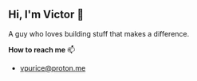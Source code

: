 ## Hi, I'm Victor 👋

A guy who loves building stuff that makes a difference.

**How to reach me** 📫

- vpurice@proton.me
